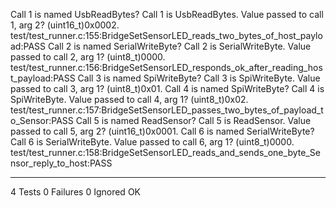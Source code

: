 Call 1 is named UsbReadBytes? Call 1 is UsbReadBytes.
Value passed to call 1, arg 2? (uint16_t)0x0002.
test/test_runner.c:155:BridgeSetSensorLED_reads_two_bytes_of_host_payload:PASS
Call 2 is named SerialWriteByte? Call 2 is SerialWriteByte.
Value passed to call 2, arg 1? (uint8_t)0000.
test/test_runner.c:156:BridgeSetSensorLED_responds_ok_after_reading_host_payload:PASS
Call 3 is named SpiWriteByte? Call 3 is SpiWriteByte.
Value passed to call 3, arg 1? (uint8_t)0x01.
Call 4 is named SpiWriteByte? Call 4 is SpiWriteByte.
Value passed to call 4, arg 1? (uint8_t)0x02.
test/test_runner.c:157:BridgeSetSensorLED_passes_two_bytes_of_payload_to_Sensor:PASS
Call 5 is named ReadSensor? Call 5 is ReadSensor.
Value passed to call 5, arg 2? (uint16_t)0x0001.
Call 6 is named SerialWriteByte? Call 6 is SerialWriteByte.
Value passed to call 6, arg 1? (uint8_t)0000.
test/test_runner.c:158:BridgeSetSensorLED_reads_and_sends_one_byte_Sensor_reply_to_host:PASS

-----------------------
4 Tests 0 Failures 0 Ignored 
OK

